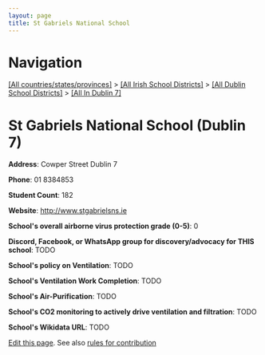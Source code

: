 ```yaml
---
layout: page
title: St Gabriels National School
---
```

# Navigation

[[All countries/states/provinces]](../../../..) > [[All Irish School Districts]](../../..) > [[All Dublin School Districts]](../..) > [[All In Dublin 7]](..)

# St Gabriels National School (Dublin 7)

**Address**: Cowper Street Dublin 7

**Phone**: 01 8384853

**Student Count**: 182

**Website**: <http://www.stgabrielsns.ie>

**School's overall airborne virus protection grade (0-5)**: 0

**Discord, Facebook, or WhatsApp group for discovery/advocacy for THIS school**: TODO

**School's policy on Ventilation**: TODO

**School's Ventilation Work Completion**: TODO

**School's Air-Purification**: TODO

**School's CO2 monitoring to actively drive ventilation and filtration**: TODO

**School's Wikidata URL**: TODO


[Edit this page](https://github.com/ventilate-schools/Ireland/edit/main/./Dublin_7/St_Gabriels_National_School.md). See also [rules for contribution](../../../contribution-rules/)